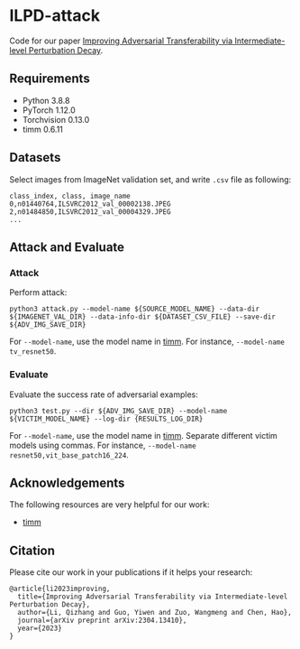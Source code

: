 # ILPD-attack
Code for our paper [Improving Adversarial Transferability via Intermediate-level Perturbation Decay](https://arxiv.org/abs/2304.13410).

## Requirements
* Python 3.8.8
* PyTorch 1.12.0
* Torchvision 0.13.0
* timm 0.6.11
  
## Datasets
Select images from ImageNet validation set, and write ```.csv``` file as following:
```
class_index, class, image_name
0,n01440764,ILSVRC2012_val_00002138.JPEG
2,n01484850,ILSVRC2012_val_00004329.JPEG
...
```

## Attack and Evaluate
### Attack
Perform attack:
```
python3 attack.py --model-name ${SOURCE_MODEL_NAME} --data-dir ${IMAGENET_VAL_DIR} --data-info-dir ${DATASET_CSV_FILE} --save-dir ${ADV_IMG_SAVE_DIR}
```
For ``` --model-name ```, use the model name in [timm](https://github.com/huggingface/pytorch-image-models). For instance, ``` --model-name tv_resnet50 ```.
### Evaluate
Evaluate the success rate of adversarial examples:
```
python3 test.py --dir ${ADV_IMG_SAVE_DIR} --model-name ${VICTIM_MODEL_NAME} --log-dir {RESULTS_LOG_DIR}
```
For ``` --model-name ```, use the model name in [timm](https://github.com/huggingface/pytorch-image-models). Separate different victim models using commas. For instance, ``` --model-name resnet50,vit_base_patch16_224 ```.

## Acknowledgements
The following resources are very helpful for our work:

* [timm](https://github.com/huggingface/pytorch-image-models)

## Citation
Please cite our work in your publications if it helps your research:

```
@article{li2023improving,
  title={Improving Adversarial Transferability via Intermediate-level Perturbation Decay},
  author={Li, Qizhang and Guo, Yiwen and Zuo, Wangmeng and Chen, Hao},
  journal={arXiv preprint arXiv:2304.13410},
  year={2023}
}
```
